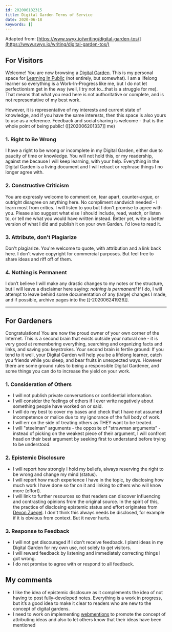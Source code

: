 ```yaml
---
id: 202006182315
title: Digital Garden Terms of Service
date: 2020-06-18
keywords: []
---
```

Adapted from: [https://www.swyx.io/writing/digital-garden-tos/](https://www.swyx.io/writing/digital-garden-tos/) 

## For Visitors
Welcome! You are now browsing a [Digital Garden](https://joelhooks.com/digital-garden). This is my personal space for [Learning In Public](https://www.swyx.io/writing/learn-in-public) (not entirely, but somewhat). I am a lifelong learner so everything is a Work-In-Progress like me, but I do not let perfectionism get in the way (well, I try not to…that is a struggle for me). That means that what you read here is not authoritative or complete, and is not representative of my best work.

However, it is representative of my interests and current state of knowledge, and if you have the same interests, then this space is also yours to use as a reference. Feedback and social sharing is welcome - that is the whole point of being public! ([[202006201337]] me)

### 1. Right to Be Wrong
I have a right to be wrong or incomplete in my Digital Garden, either due to paucity of time or knowledge. You will not hold this, or my readership, against me because I will keep learning, with your help. Everything in the Digital Garden is a living document and I will retract or rephrase things I no longer agree with.

### 2. Constructive Criticism
You are expressly welcome to comment on, tear apart, counter-argue, or outright disagree on anything here. No compliment sandwich needed - I learn most from critics. I will listen to you but I don't promise to agree with you. Please also suggest what else I should include, read, watch, or listen to, or tell me what you would have written instead.
Better yet, write a better version of what I did and publish it on your own Garden. I'd love to read it.

### 3. Attribute, don't Plagiarize
Don't plagiarize. You're welcome to quote, with attribution and a link back here. I don't waive copyright for commercial purposes. But feel free to share ideas and riff off of them.

### 4. Nothing is Permanent
I don’t believe I will make any drastic changes to my notes or the structure, but I will leave a disclaimer here saying: *nothing is permanent!*  If I do, I will attempt to leave behind some documentation of any (large) changes I made, and if possible, archive pages into the [[-202006241926]].

---

## For Gardeners
Congratulations! You are now the proud owner of your own corner of the Internet. This is a second brain that exists outside your natural one - it is very good at remembering everything, searching and organizing facts and links, and saving you keystrokes. Your second brain is fertile ground: If you tend to it well, your Digital Garden will help you be a lifelong learner, catch you friends while you sleep, and bear fruits in unexpected ways.
However there are some ground rules to being a responsible Digital Gardener, and some things you can do to increase the yield on your work.

### 1. Consideration of Others
* I will not publish private conversations or confidential information.
* I will consider the feelings of others if I ever write negatively about something people have worked on or said.
* I will do my best to cover my bases and check that I have not assumed incompetence or malice due to my ignorance of the full body of work.
* I will err on the side of treating others as THEY want to be treated.
* I will "steelman" arguments - the opposite of "strawman arguments" - instead of picking on the weakest piece of their argument, I will confront head on their best argument by seeking first to understand before trying to be understood.

### 2. Epistemic Disclosure
* I will report how strongly I hold my beliefs, always reserving the right to be wrong and change my mind (status).
* I will report how much experience I have in the topic, by disclosing how much work I have done so far on it and linking to others who will know more (effort).
* I will link to further resources so that readers can discover influencing and contrasting opinions from the original source.
In the spirit of this, the practice of disclosing epistemic status and effort originates from [Devon Zuegel](https://devonzuegel.com/post/epistemic-statuses-are-lazy-and-that-is-a-good-thing). I don't think this always needs be disclosed, for example if it is obvious from context. But it never hurts.

### 3. Response to Feedback
* I will not get discouraged if I don't receive feedback. I plant ideas in my Digital Garden for my own use, not solely to get visitors.
* I will reward feedback by listening and immediately correcting things I got wrong.
* I do not promise to agree with or respond to all feedback.

## My comments
- I like the idea of epistemic disclosure as it complements the idea of not having to post fully-developed notes. Everything is a work in progress, but it’s a good idea to make it clear to readers who are new to the concept of digital gardens.
- I need to work on implementing [webmentions](https://indieweb.org/Webmention) to promote the concept of attributing ideas and also to let others know that their ideas have been mentioned
